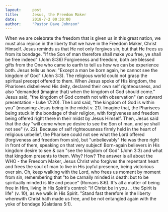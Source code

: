 ```yaml
---
layout:     post
title:      Jesus, the Freedom Maker
date:       2018-7-2 00:30:00
author:     "Pastor Dave Johnson"
---
```


When we are celebrate the freedom that is given us in this great nation, we must also rejoice in the liberty that we have in the Freedom Maker, Christ Himself.  Jesus reminds us that He not only forgives sin, but that He frees us from its bondage.  "If the Son of man therefore shall make you free, ye shall be free indeed" (John 8:36)  Forgiveness and freedom, both are blessed gifts from the One who came to earth to tell us how we can be experience both.  Jesus tells us how: "Except a man be born again, he cannot see the kingdom of God" (John 3:3).  The religious world could not grasp the spiritual precept offered to them.  When Jesus spoke of His kingdom,  the Pharisees disbelieved His deity, declared their own self righteousness, and also "demanded (imagine that) when the kingdom of God should come."  Jesus said, "the kingdom of God cometh not with observation" (an outward presentation - Luke 17:20).  The Lord said, "the kingdom of God is within you" (meaning: Jesus being in the midst v. 21).  Imagine that, the Pharisees being stuck in the bondage of their religion, with forgiveness and freedom being offered right there in their midst by Jesus Himself.  Then, Jesus said that the day "will come when ye desire to see the Son of man, and ye shall not see" (v. 22).  Because of self righteousness firmly held in the heart of religious unbelief, the Pharisee could not see what the Lord offered (forgiveness and freedom from sin), but "unbelievably" He was there right in front of them, speaking on that very subject!  Born-again believers in His kingdom desire to see & can "see the kingdom of God" (John 3:3) and what that kingdom presents to them.  Why?  How?  The answer is all about the WHO - the Freedom Maker, Jesus Christ who forgives the repentant heart and frees the soul of man to live in His joyful presence, being victorious over sin.  Oh, keep walking with the Lord, who frees us moment by moment from sin, remembering that "to be carnally minded is death: but to be spiritually minded is life and peace" (Romans 8:6).  It's all a matter of being free in Him, living in His Spirit's control: "If Christ be in you ... the Spirit is life" (v. 10), as we walk in His Spirit. "Stand fast therefore in the liberty wherewith Christ hath made us free, and be not entangled again with the yoke of bondage (Galatians 5:1).


